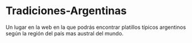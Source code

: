 # Tradiciones-Argentinas
Un lugar en la web en la que podrás encontrar platillos típicos argentinos según la región del país mas austral del mundo. 
